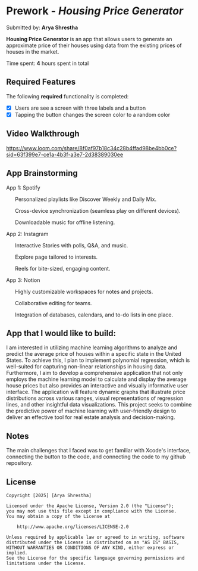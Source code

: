 # Prework - *Housing Price Generator*

Submitted by: **Arya Shrestha**

**Housing Price Generator** is an app that allows users to generate an approximate price of their houses using data from the existing prices of houses in the market.

Time spent: **4** hours spent in total

## Required Features

The following **required** functionality is completed:

- [x] Users are see a screen with three labels and a button
- [x] Tapping the button changes the screen color to a random color
 
## Video Walkthrough

https://www.loom.com/share/8f0af97b18c34c28b4ffad98be4bb0ce?sid=63f399e7-ce1a-4b3f-a3e7-2d38389030ee


## App Brainstorming

App 1: Spotify

<ul>Personalized playlists like Discover Weekly and Daily Mix.</ul>
<ul>Cross-device synchronization (seamless play on different devices).</ul>
<ul>Downloadable music for offline listening.</ul>

App 2: Instagram

<ul>Interactive Stories with polls, Q&A, and music.</ul>
<ul>Explore page tailored to interests.</ul>
<ul>Reels for bite-sized, engaging content.</ul>

App 3: Notion

<ul>Highly customizable workspaces for notes and projects.</ul>
<ul>Collaborative editing for teams.</ul>
<ul>Integration of databases, calendars, and to-do lists in one place.</ul>


## App that I would like to build: 

I am interested in utilizing machine learning algorithms to analyze and predict the average price of houses within a specific state in the United States. To achieve this, I plan to implement polynomial regression, which is well-suited for capturing non-linear relationships in housing data. Furthermore, I aim to develop a comprehensive application that not only employs the machine learning model to calculate and display the average house prices but also provides an interactive and visually informative user interface. The application will feature dynamic graphs that illustrate price distributions across various ranges, visual representations of regression lines, and other insightful data visualizations. This project seeks to combine the predictive power of machine learning with user-friendly design to deliver an effective tool for real estate analysis and decision-making.
## Notes

The main challenges that I faced was to get familiar with Xcode's interface, connecting the button to the code, and connecting the code to my github repository.
## License

    Copyright [2025] [Arya Shrestha]

    Licensed under the Apache License, Version 2.0 (the "License");
    you may not use this file except in compliance with the License.
    You may obtain a copy of the License at

        http://www.apache.org/licenses/LICENSE-2.0

    Unless required by applicable law or agreed to in writing, software
    distributed under the License is distributed on an "AS IS" BASIS,
    WITHOUT WARRANTIES OR CONDITIONS OF ANY KIND, either express or implied.
    See the License for the specific language governing permissions and
    limitations under the License.
